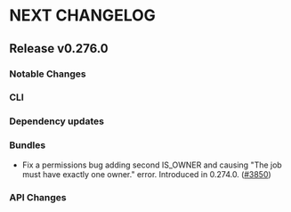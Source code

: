 # NEXT CHANGELOG

## Release v0.276.0

### Notable Changes

### CLI

### Dependency updates

### Bundles
* Fix a permissions bug adding second IS\_OWNER and causing "The job must have exactly one owner." error. Introduced in 0.274.0. ([#3850](https://github.com/databricks/cli/pull/3850))

### API Changes
